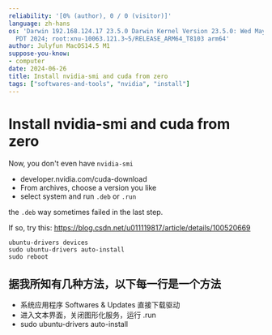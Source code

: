 ```yaml
---
reliability: '[0% (author), 0 / 0 (visitor)]'
language: zh-hans
os: 'Darwin 192.168.124.17 23.5.0 Darwin Kernel Version 23.5.0: Wed May  1 20:16:51
  PDT 2024; root:xnu-10063.121.3~5/RELEASE_ARM64_T8103 arm64'
author: Julyfun MacOS14.5 M1
suppose-you-know:
- computer
date: 2024-06-26
title: Install nvidia-smi and cuda from zero
tags: ["softwares-and-tools", "nvidia", "install"]
---
```

# Install nvidia-smi and cuda from zero

Now, you don't even have `nvidia-smi`

- developer.nvidia.com/cuda-download
- From archives, choose a version you like
- select system and run `.deb` or `.run`

the `.deb` way sometimes failed in the last step.

If so, try this: https://blog.csdn.net/u011119817/article/details/100520669

```
ubuntu-drivers devices
sudo ubuntu-drivers auto-install
sudo reboot
```

## 据我所知有几种方法，以下每一行是一个方法

- 系统应用程序 Softwares & Updates 直接下载驱动
- 进入文本界面，关闭图形化服务，运行 .run
- sudo ubuntu-drivers auto-install

